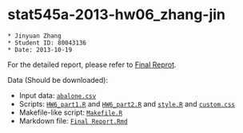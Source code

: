 stat545a-2013-hw06_zhang-jin
============================

    * Jinyuan Zhang
    * Student ID: 80043136
    * Date: 2013-10-19


For the detailed report, please refer to [Final Reprot](http://rpubs.com/zhangjinyuan/stat545a-2013-hw06_zhang-jin).

Data (Should be downloaded):
 - Input data: [`abalone.csv`](https://github.com/0527zhangjinyuan/stat545a-2013-hw06_zhang-jin/blob/master/abalone.csv)
 - Scripts: [`HW6_part1.R`](https://github.com/0527zhangjinyuan/stat545a-2013-hw06_zhang-jin/blob/master/Input%20Data/HW6_part1.R) and [`HW6_part2.R`](https://github.com/0527zhangjinyuan/stat545a-2013-hw06_zhang-jin/blob/master/Input%20Data/HW6_part2.R) and [`style.R`](https://github.com/0527zhangjinyuan/stat545a-2013-hw06_zhang-jin/blob/master/Final%20Report/style.R) and [`custom.css`](https://github.com/0527zhangjinyuan/stat545a-2013-hw06_zhang-jin/blob/master/Final%20Report/custom.css)
 - Makefile-like script: [`Makefile.R`](https://github.com/0527zhangjinyuan/stat545a-2013-hw06_zhang-jin/blob/master/Input%20Data/Makefile.R)
 - Markdown file: [`Final Report.Rmd`](https://github.com/0527zhangjinyuan/stat545a-2013-hw06_zhang-jin/blob/master/Final%20Report/Final%20Report.Rmd)